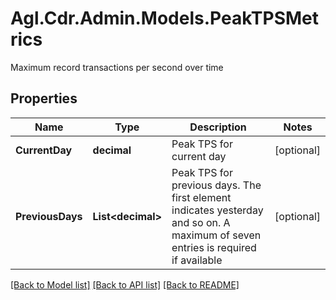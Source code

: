 # Agl.Cdr.Admin.Models.PeakTPSMetrics
Maximum record transactions per second over time

## Properties

Name | Type | Description | Notes
------------ | ------------- | ------------- | -------------
**CurrentDay** | **decimal** | Peak TPS for current day | [optional] 
**PreviousDays** | **List&lt;decimal&gt;** | Peak TPS for previous days. The first element indicates yesterday and so on. A maximum of seven entries is required if available | [optional] 

[[Back to Model list]](../README.md#documentation-for-models) [[Back to API list]](../README.md#documentation-for-api-endpoints) [[Back to README]](../README.md)

